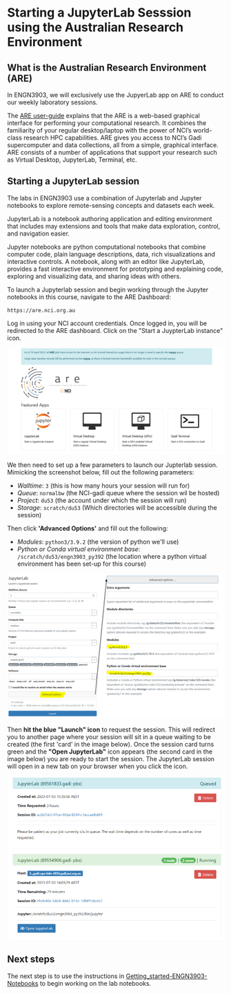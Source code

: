 # Starting a JupyterLab Sesssion using the Australian Research Environment

## What is the Australian Research Environment (ARE)
In ENGN3903, we will exclusively use the JupyerLab app on ARE to conduct our weekly laboratory sessions.

The [ARE user-guide](https://opus.nci.org.au/display/Help/ARE+User+Guide) explains that the ARE is a web-based graphical interface for performing your computational research. It combines the familiarity of your regular desktop/laptop with the power of NCI’s world-class research HPC capabilities. ARE gives you access to NCI’s Gadi supercomputer and data collections, all from a simple, graphical interface. ARE consists of a number of applications that support your research such as Virtual Desktop, JupyterLab, Terminal, etc.

## Starting a JupyterLab session

The labs in ENGN3903 use a combination of Jupyterlab and Jupyter notebooks to explore remote-sensing concepts and datasets each week.

JupyterLab is a notebook authoring application and editing environment that includes may extensions and tools that make data exploration, control, and navigation easier.

Jupyter notebooks are python computational notebooks that combine computer code, plain language descriptions, data, rich visualizations and interactive controls. A notebook, along with an editor like JupyterLab, provides a fast interactive environment for prototyping and explaining code, exploring and visualizing data, and sharing ideas with others.

To launch a Jupyterlab session and begin working through the Jupyter notebooks in this course, navigate to the ARE Dashboard:

    https://are.nci.org.au

Log in using your NCI account credentials. Once logged in, you will be redirected to the ARE dashboard. Click on the "Start a JuypterLab instance" icon. 

![ARE_dashboard](/figures/ARE_dashboard.PNG)

We then need to set up a few parameters to launch our Jupterlab session. Mimicking the screenshot below, fill out the following parameters:
* _Walltime_: `3` (this is how many hours your session will run for)
* _Queue_: `normalbw` (the NCI-gadi queue where the session wil be hosted)
* _Project_: `du53` (the account under which the session will run)
* _Storage_: `scratch/du53` (Which directories will be accessible during the session)

Then click **'Advanced Options'** and fill out the following:
 * _Modules_: `python3/3.9.2` (the version of python we'll use)
 * _Python or Conda virtual environment base_: `/scratch/du53/engn3903_py392` (the location where a python virtual environment has been set-up for this course)

![ARE_dashboard](/figures/Launch_jupyterlab.PNG)

Then **hit the blue "Launch" icon** to request the session.  This will redirect you to another page where your session will sit in a queue waiting to be created (the first 'card' in the image below). Once the session card turns green and the **"Open JupyterLab"** icon appears (the second card in the image below) you are ready to start the session.  The JupyterLab session will open in a new tab on your browser when you click the icon. 

![Waiting_to_launch](figures/Waiting_to_launch.PNG)

## Next steps
The next step is to use the instructions in [Getting_started-ENGN3903-Notebooks](3_Getting_started-ENGN3903-Notebooks.md) to begin working on the lab notebooks.